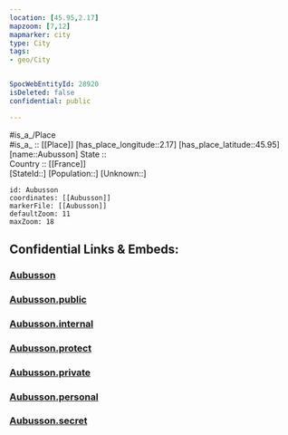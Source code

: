 ```yaml
---
location: [45.95,2.17] 
mapzoom: [7,12] 
mapmarker: city 
type: City
tags:
- geo/City


SpocWebEntityId: 28920
isDeleted: false
confidential: public

---
```

#is_a_/Place  
#is_a_ :: [[Place]] 
[has_place_longitude::2.17] 
[has_place_latitude::45.95] 
[name::Aubusson] 
State ::  
Country :: [[France]]  
[StateId::] 
[Population::] 
[Unknown::] 


```leaflet
id: Aubusson
coordinates: [[Aubusson]] 
markerFile: [[Aubusson]] 
defaultZoom: 11 
maxZoom: 18
```


## Confidential Links & Embeds: 

### [Aubusson](/_Standards/Earth/Continent/Europe/Europe~West/France/regions~France/Nouvelle-Aquitaine/departments~Aquitaine/Creuse/communes~Creuse/Aubusson/cities~Aubusson/Aubusson.md) 

### [Aubusson.public](/_public/Earth/Continent/Europe/Europe~West/France/regions~France/Nouvelle-Aquitaine/departments~Aquitaine/Creuse/communes~Creuse/Aubusson/cities~Aubusson/Aubusson.public.md) 

### [Aubusson.internal](/_internal/Earth/Continent/Europe/Europe~West/France/regions~France/Nouvelle-Aquitaine/departments~Aquitaine/Creuse/communes~Creuse/Aubusson/cities~Aubusson/Aubusson.internal.md) 

### [Aubusson.protect](/_protect/Earth/Continent/Europe/Europe~West/France/regions~France/Nouvelle-Aquitaine/departments~Aquitaine/Creuse/communes~Creuse/Aubusson/cities~Aubusson/Aubusson.protect.md) 

### [Aubusson.private](/_private/Earth/Continent/Europe/Europe~West/France/regions~France/Nouvelle-Aquitaine/departments~Aquitaine/Creuse/communes~Creuse/Aubusson/cities~Aubusson/Aubusson.private.md) 

### [Aubusson.personal](/_personal/Earth/Continent/Europe/Europe~West/France/regions~France/Nouvelle-Aquitaine/departments~Aquitaine/Creuse/communes~Creuse/Aubusson/cities~Aubusson/Aubusson.personal.md) 

### [Aubusson.secret](/_secret/Earth/Continent/Europe/Europe~West/France/regions~France/Nouvelle-Aquitaine/departments~Aquitaine/Creuse/communes~Creuse/Aubusson/cities~Aubusson/Aubusson.secret.md)


